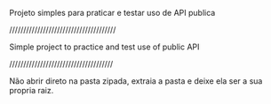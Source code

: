 Projeto simples para praticar e testar uso de API publica

//////////////////////////////////////

Simple project to practice and test use of public API

/////////////////////////////////////

Não abrir direto na pasta zipada, extraia a pasta e deixe ela ser a sua propria raiz.

